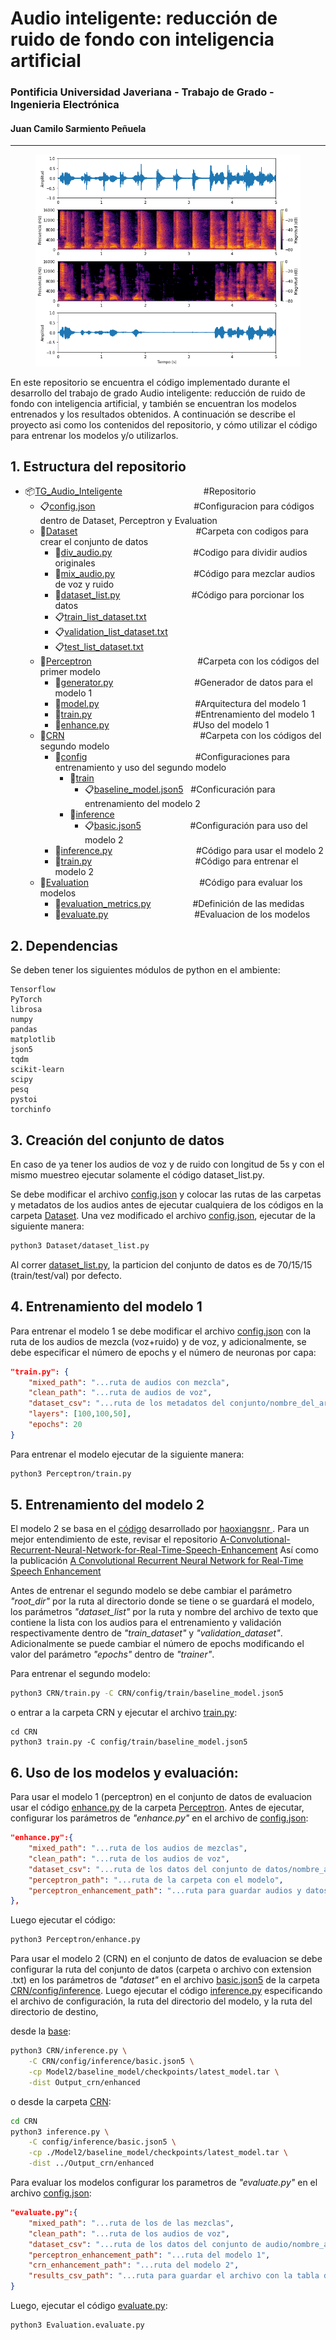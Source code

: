 # Audio inteligente: reducción de ruido de fondo con inteligencia artificial

### Pontificia Universidad Javeriana - Trabajo de Grado - Ingenieria Electrónica
#### Juan Camilo Sarmiento Peñuela
---

<figure>
    <img src="/Images/model_2_predict.png"
         alt="Predicción de una señal de voz a partir de una senal de ruido" title="Predicción de una señal de voz a partir de una señal de ruido">
</figure>

En este repositorio se encuentra el código implementado durante el desarrollo
del trabajo de grado Audio inteligente: reducción de ruido de fondo con
inteligencia artificial, y también se encuentran los modelos entrenados y los
resultados obtenidos. A continuación se describe el proyecto asi como los contenidos del
repositorio, y cómo utilizar el código para entrenar los modelos y/o
utilizarlos.

## 1. Estructura del repositorio

- :package:[TG_Audio_Inteligente](https://github.com/juancas9812/TG_Audio_Inteligente)&nbsp;&nbsp;&nbsp;&nbsp;&nbsp;&nbsp;&nbsp;&nbsp;&nbsp;&nbsp;&nbsp;&nbsp;&nbsp;&nbsp;&nbsp;&nbsp;&nbsp;&nbsp;&nbsp;&nbsp;&nbsp;&nbsp;&nbsp;&nbsp;&nbsp;&nbsp;&nbsp;&nbsp;&nbsp;&nbsp;&nbsp;&nbsp;&nbsp;#Repositorio
    - :clipboard:[config.json](config.json)&nbsp;&nbsp;&nbsp;&nbsp;&nbsp;&nbsp;&nbsp;&nbsp;&nbsp;&nbsp;&nbsp;&nbsp;&nbsp;&nbsp;&nbsp;&nbsp;&nbsp;&nbsp;&nbsp;&nbsp;&nbsp;&nbsp;&nbsp;&nbsp;&nbsp;&nbsp;&nbsp;&nbsp;&nbsp;&nbsp;&nbsp;&nbsp;&nbsp;&nbsp;&nbsp;&nbsp;&nbsp;&nbsp;&nbsp;&nbsp;#Configuracion para códigos dentro de Dataset, Perceptron y Evaluation
    - :open_file_folder:[Dataset](Dataset)&nbsp;&nbsp;&nbsp;&nbsp;&nbsp;&nbsp;&nbsp;&nbsp;&nbsp;&nbsp;&nbsp;&nbsp;&nbsp;&nbsp;&nbsp;&nbsp;&nbsp;&nbsp;&nbsp;&nbsp;&nbsp;&nbsp;&nbsp;&nbsp;&nbsp;&nbsp;&nbsp;&nbsp;&nbsp;&nbsp;&nbsp;&nbsp;&nbsp;&nbsp;&nbsp;&nbsp;&nbsp;&nbsp;&nbsp;&nbsp;&nbsp;&nbsp;&nbsp;&nbsp;&nbsp;&nbsp;&nbsp;&nbsp;#Carpeta con codigos para crear el conjunto de datos
        - :page_with_curl:[div_audio.py](Dataset/div_audio.py)&nbsp;&nbsp;&nbsp;&nbsp;&nbsp;&nbsp;&nbsp;&nbsp;&nbsp;&nbsp;&nbsp;&nbsp;&nbsp;&nbsp;&nbsp;&nbsp;&nbsp;&nbsp;&nbsp;&nbsp;&nbsp;&nbsp;&nbsp;&nbsp;&nbsp;&nbsp;&nbsp;&nbsp;&nbsp;&nbsp;&nbsp;&nbsp; #Codigo para dividir audios originales
        - :page_with_curl:[mix_audio.py](Dataset/mix_audio.py)&nbsp;&nbsp;&nbsp;&nbsp;&nbsp;&nbsp;&nbsp;&nbsp;&nbsp;&nbsp;&nbsp;&nbsp;&nbsp;&nbsp;&nbsp;&nbsp;&nbsp;&nbsp;&nbsp;&nbsp;&nbsp;&nbsp;&nbsp;&nbsp;&nbsp;&nbsp;&nbsp;&nbsp;&nbsp;&nbsp;&nbsp;&nbsp;#Código para mezclar audios de voz y ruido
        - :page_with_curl:[dataset_list.py](Dataset/dataset_list.py)&nbsp;&nbsp;&nbsp;&nbsp;&nbsp;&nbsp;&nbsp;&nbsp;&nbsp;&nbsp;&nbsp;&nbsp;&nbsp;&nbsp;&nbsp;&nbsp;&nbsp;&nbsp;&nbsp;&nbsp;&nbsp;&nbsp;&nbsp;&nbsp;&nbsp;&nbsp;&nbsp;&nbsp;&nbsp;#Código para porcionar los datos
        - :clipboard:[train_list_dataset.txt](Dataset/train_list_dataset.txt)
        - :clipboard:[validation_list_dataset.txt](Dataset/validation_list_dataset.txt)
        - :clipboard:[test_list_dataset.txt](Dataset/test_list_dataset.txt)
    - :open_file_folder:[Perceptron](Perceptron)&nbsp;&nbsp;&nbsp;&nbsp;&nbsp;&nbsp;&nbsp;&nbsp;&nbsp;&nbsp;&nbsp;&nbsp;&nbsp;&nbsp;&nbsp;&nbsp;&nbsp;&nbsp;&nbsp;&nbsp;&nbsp;&nbsp;&nbsp;&nbsp;&nbsp;&nbsp;&nbsp;&nbsp;&nbsp;&nbsp;&nbsp;&nbsp;&nbsp;&nbsp;&nbsp;&nbsp;&nbsp;&nbsp;&nbsp;&nbsp;&nbsp;&nbsp;&nbsp;#Carpeta con los códigos del primer modelo
        - :page_with_curl:[generator.py](Perceptron/generator.py)&nbsp;&nbsp;&nbsp;&nbsp;&nbsp;&nbsp;&nbsp;&nbsp;&nbsp;&nbsp;&nbsp;&nbsp;&nbsp;&nbsp;&nbsp;&nbsp;&nbsp;&nbsp;&nbsp;&nbsp;&nbsp;&nbsp;&nbsp;&nbsp;&nbsp;&nbsp;&nbsp;&nbsp;&nbsp;&nbsp;&nbsp;&nbsp;&nbsp;#Generador de datos para el modelo 1
        - :page_with_curl:[model.py](Perceptron/model.py)&nbsp;&nbsp;&nbsp;&nbsp;&nbsp;&nbsp;&nbsp;&nbsp;&nbsp;&nbsp;&nbsp;&nbsp;&nbsp;&nbsp;&nbsp;&nbsp;&nbsp;&nbsp;&nbsp;&nbsp;&nbsp;&nbsp;&nbsp;&nbsp;&nbsp;&nbsp;&nbsp;&nbsp;&nbsp;&nbsp;&nbsp;&nbsp;&nbsp;&nbsp;&nbsp;&nbsp;&nbsp;&nbsp;&nbsp;#Arquitectura del modelo 1
        - :page_with_curl:[train.py](Perceptron/train.py)&nbsp;&nbsp;&nbsp;&nbsp;&nbsp;&nbsp;&nbsp;&nbsp;&nbsp;&nbsp;&nbsp;&nbsp;&nbsp;&nbsp;&nbsp;&nbsp;&nbsp;&nbsp;&nbsp;&nbsp;&nbsp;&nbsp;&nbsp;&nbsp;&nbsp;&nbsp;&nbsp;&nbsp;&nbsp;&nbsp;&nbsp;&nbsp;&nbsp;&nbsp;&nbsp;&nbsp;&nbsp;&nbsp;&nbsp;&nbsp;&nbsp;&nbsp;#Entrenamiento del modelo 1
        - :page_with_curl:[enhance.py](Perceptron/train.py)&nbsp;&nbsp;&nbsp;&nbsp;&nbsp;&nbsp;&nbsp;&nbsp;&nbsp;&nbsp;&nbsp;&nbsp;&nbsp;&nbsp;&nbsp;&nbsp;&nbsp;&nbsp;&nbsp;&nbsp;&nbsp;&nbsp;&nbsp;&nbsp;&nbsp;&nbsp;&nbsp;&nbsp;&nbsp;&nbsp;&nbsp;&nbsp;&nbsp;&nbsp;#Uso del modelo 1
    - :open_file_folder:[CRN](CRN)&nbsp;&nbsp;&nbsp;&nbsp;&nbsp;&nbsp;&nbsp;&nbsp;&nbsp;&nbsp;&nbsp;&nbsp;&nbsp;&nbsp;&nbsp;&nbsp;&nbsp;&nbsp;&nbsp;&nbsp;&nbsp;&nbsp;&nbsp;&nbsp;&nbsp;&nbsp;&nbsp;&nbsp;&nbsp;&nbsp;&nbsp;&nbsp;&nbsp;&nbsp;&nbsp;&nbsp;&nbsp;&nbsp;&nbsp;&nbsp;&nbsp;&nbsp;&nbsp;&nbsp;&nbsp;&nbsp;&nbsp;&nbsp;&nbsp;&nbsp;&nbsp;&nbsp;&nbsp;&nbsp;&nbsp;#Carpeta con los códigos del segundo modelo
        - :open_file_folder:[config](CRN/config)&nbsp;&nbsp;&nbsp;&nbsp;&nbsp;&nbsp;&nbsp;&nbsp;&nbsp;&nbsp;&nbsp;&nbsp;&nbsp;&nbsp;&nbsp;&nbsp;&nbsp;&nbsp;&nbsp;&nbsp;&nbsp;&nbsp;&nbsp;&nbsp;&nbsp;&nbsp;&nbsp;&nbsp;&nbsp;&nbsp;&nbsp;&nbsp;&nbsp;&nbsp;&nbsp;&nbsp;&nbsp;&nbsp;&nbsp;&nbsp;&nbsp;&nbsp;&nbsp;&nbsp;#Configuraciones para entrenamiento y uso del segundo modelo
            - :open_file_folder:[train](CRN/config/train)
                - :clipboard:[baseline_model.json5](CRN/config/train/baseline_model.json5)&nbsp;&nbsp;&nbsp;#Conficuración para entrenamiento del modelo 2
            - :open_file_folder:[inference](CRN/config/inference)
                - :clipboard:[basic.json5](CRN/config/inference/basic.json5)&nbsp;&nbsp;&nbsp;&nbsp;&nbsp;&nbsp;&nbsp;&nbsp;&nbsp;&nbsp;&nbsp;&nbsp;&nbsp;&nbsp;&nbsp;&nbsp;&nbsp;&nbsp;&nbsp;&nbsp;#Configuración para uso del modelo 2
        - :page_with_curl:[inference.py](CRN/inference.py)&nbsp;&nbsp;&nbsp;&nbsp;&nbsp;&nbsp;&nbsp;&nbsp;&nbsp;&nbsp;&nbsp;&nbsp;&nbsp;&nbsp;&nbsp;&nbsp;&nbsp;&nbsp;&nbsp;&nbsp;&nbsp;&nbsp;&nbsp;&nbsp;&nbsp;&nbsp;&nbsp;&nbsp;&nbsp;&nbsp;&nbsp;&nbsp;&nbsp;&nbsp;#Código para usar el modelo 2
        - :page_with_curl:[train.py](CRN/train.py)&nbsp;&nbsp;&nbsp;&nbsp;&nbsp;&nbsp;&nbsp;&nbsp;&nbsp;&nbsp;&nbsp;&nbsp;&nbsp;&nbsp;&nbsp;&nbsp;&nbsp;&nbsp;&nbsp;&nbsp;&nbsp;&nbsp;&nbsp;&nbsp;&nbsp;&nbsp;&nbsp;&nbsp;&nbsp;&nbsp;&nbsp;&nbsp;&nbsp;&nbsp;&nbsp;&nbsp;&nbsp;&nbsp;&nbsp;&nbsp;&nbsp;&nbsp;#Código para entrenar el modelo 2
    - :open_file_folder:[Evaluation](Evaluation) &nbsp;&nbsp;&nbsp;&nbsp;&nbsp;&nbsp;&nbsp;&nbsp;&nbsp;&nbsp;&nbsp;&nbsp;&nbsp;&nbsp;&nbsp;&nbsp;&nbsp;&nbsp;&nbsp;&nbsp;&nbsp;&nbsp;&nbsp;&nbsp;&nbsp;&nbsp;&nbsp;&nbsp;&nbsp;&nbsp;&nbsp;&nbsp;&nbsp;&nbsp;&nbsp;&nbsp;&nbsp;&nbsp;&nbsp;&nbsp;&nbsp;&nbsp;&nbsp;&nbsp;#Código para evaluar los modelos
        - :page_with_curl:[evaluation_metrics.py](Evaluation/evaluation_metrics.py) &nbsp;&nbsp;&nbsp;&nbsp;&nbsp;&nbsp;&nbsp;&nbsp;&nbsp;&nbsp;&nbsp;&nbsp;&nbsp;&nbsp;&nbsp;&nbsp;#Definición de las medidas
        - :page_with_curl:[evaluate.py](Evaluation/evaluate.py) &nbsp;&nbsp;&nbsp;&nbsp;&nbsp;&nbsp;&nbsp;&nbsp;&nbsp;&nbsp;&nbsp;&nbsp;&nbsp;&nbsp;&nbsp;&nbsp;&nbsp;&nbsp;&nbsp;&nbsp;&nbsp;&nbsp;&nbsp;&nbsp;&nbsp;&nbsp;&nbsp;&nbsp;&nbsp;&nbsp;&nbsp;&nbsp;&nbsp;&nbsp;#Evaluacion de los modelos

## 2. Dependencias
Se deben tener los siguientes módulos de python en el ambiente:
```
Tensorflow
PyTorch
librosa
numpy
pandas
matplotlib
json5
tqdm
scikit-learn
scipy
pesq
pystoi
torchinfo
```

## 3. Creación del conjunto de datos
En caso de ya tener los audios de voz y de ruido con longitud de 5s y con el
mismo muestreo ejecutar solamente el código dataset_list.py.

Se debe modificar el archivo [config.json](config.json) y colocar las rutas
de las carpetas y metadatos de los audios antes de ejecutar cualquiera de los
códigos en la carpeta [Dataset](Dataset). Una vez modificado el archivo [config.json](config.json), ejecutar de la siguiente manera:
```bash
python3 Dataset/dataset_list.py
```
Al correr [dataset_list.py](Dataset/dataset_list.py), la particion del conjunto
de datos es de 70/15/15 (train/test/val) por defecto.


## 4. Entrenamiento del modelo 1
Para entrenar el modelo 1 se debe modificar el archivo [config.json](config.json)
con la ruta de los audios de mezcla (voz+ruido) y de voz, y adicionalmente, se
debe especificar el número de epochs y el número de neuronas por capa:
```json
"train.py": {
    "mixed_path": "...ruta de audios con mezcla",
    "clean_path": "...ruta de audios de voz",
    "dataset_csv": "...ruta de los metadatos del conjunto/nombre_del_archivo.csv",
    "layers": [100,100,50],
    "epochs": 20
}
```
Para entrenar el modelo ejecutar de la siguiente manera:
```bash
python3 Perceptron/train.py
```

## 5. Entrenamiento del modelo 2
El modelo 2 se basa en el [código](https://github.com/haoxiangsnr/A-Convolutional-Recurrent-Neural-Network-for-Real-Time-Speech-Enhancement) desarrollado por [haoxiangsnr
](https://github.com/haoxiangsnr). Para un mejor entendimiento de este, revisar
el repositorio [A-Convolutional-Recurrent-Neural-Network-for-Real-Time-Speech-Enhancement](https://github.com/haoxiangsnr/A-Convolutional-Recurrent-Neural-Network-for-Real-Time-Speech-Enhancement)
Así como la publicación [A Convolutional Recurrent Neural Network for Real-Time Speech Enhancement](https://web.cse.ohio-state.edu/~wang.77/papers/Tan-Wang1.interspeech18.pdf)

Antes de entrenar el segundo modelo se debe cambiar el parámetro *"root_dir"* por la ruta
al directorio donde se tiene o se guardará el modelo, los parámetros *"dataset_list"*
por la ruta y nombre del archivo de texto que contiene la lista con los audios
para el entrenamiento y validación respectivamente dentro de *"train_dataset"* y
*"validation_dataset"*. Adicionalmente se puede cambiar el número de epochs
modificando el valor del parámetro *"epochs"* dentro de *"trainer"*.

Para entrenar el segundo modelo:
```bash
python3 CRN/train.py -C CRN/config/train/baseline_model.json5
```
o entrar a la carpeta CRN y ejecutar el archivo [train.py](CRN/train.py):
```
cd CRN
python3 train.py -C config/train/baseline_model.json5
```


## 6. Uso de los modelos y evaluación:
Para usar el modelo 1 (perceptron) en el conjunto de datos de evaluacion usar el código
[enhance.py](Perceptron/enhance.py) de la carpeta [Perceptron](Perceptron). Antes de ejecutar, 
configurar los parámetros de *"enhance.py"* en el archivo de [config.json](config.json):
```json
"enhance.py":{
    "mixed_path": "...ruta de los audios de mezclas",
    "clean_path": "...ruta de los audios de voz",
    "dataset_csv": "...ruta de los datos del conjunto de datos/nombre_archivo.csv",
    "perceptron_path": "...ruta de la carpeta con el modelo",
    "perceptron_enhancement_path": "...ruta para guardar audios y datos"
},
```
Luego ejecutar el código:
```bash
python3 Perceptron/enhance.py
```

Para usar el modelo 2 (CRN) en el conjunto de datos de evaluacion se debe configurar la ruta del 
conjunto de datos (carpeta o archivo con extension .txt) en los parámetros de *"dataset"* en el archivo [basic.json5](CRN/config/inference/basic.json5) de la 
carpeta [CRN/config/inference](CRN/config/inference). Luego ejecutar el código [inference.py](CRN/inference.py) especificando
el archivo de configuración, la ruta del directorio del modelo, y la ruta del directorio de destino,

desde la [base](https://github.com/juancas9812/TG_Audio_Inteligente):
```bash
python3 CRN/inference.py \
    -C CRN/config/inference/basic.json5 \
    -cp Model2/baseline_model/checkpoints/latest_model.tar \
    -dist Output_crn/enhanced
```

o desde la carpeta [CRN](CRN):
```bash
cd CRN
python3 inference.py \
    -C config/inference/basic.json5 \
    -cp ./Model2/baseline_model/checkpoints/latest_model.tar \
    -dist ../Output_crn/enhanced
```

Para evaluar los modelos configurar los parametros de *"evaluate.py"* en el archivo [config.json](config.json):
```json
"evaluate.py":{
    "mixed_path": "...ruta de los de las mezclas",
    "clean_path": "...ruta de los audios de voz",
    "dataset_csv": "...ruta de los datos del conjunto de audio/nombre_archivo.csv",
    "perceptron_enhancement_path": "...ruta del modelo 1",
    "crn_enhancement_path": "...ruta del modelo 2",
    "results_csv_path": "...ruta para guardar el archivo con la tabla de resultados"
}
```
Luego, ejecutar el código [evaluate.py](Evaluation/evaluate.py):
```bash
python3 Evaluation.evaluate.py
```




